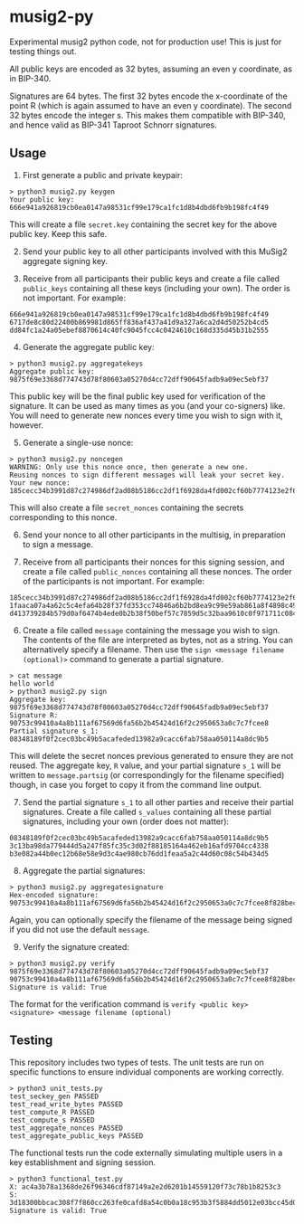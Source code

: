 # musig2-py
Experimental musig2 python code, not for production use! This is just for testing things out.

All public keys are encoded as 32 bytes, assuming an even y coordinate, as in BIP-340.

Signatures are 64 bytes. The first 32 bytes encode the x-coordinate of the point R (which is again assumed to have an even y coordinate). The second 32 bytes encode the integer s. This makes them compatible with BIP-340, and hence valid as BIP-341 Taproot Schnorr signatures.

## Usage

1. First generate a public and private keypair:

```
> python3 musig2.py keygen
Your public key:
666e941a926819cb0ea0147a98531cf99e179ca1fc1d8b4dbd6fb9b198fc4f49
```

This will create a file `secret.key` containing the secret key for the above public key. Keep this safe.

2. Send your public key to all other participants involved with this MuSig2 aggregate signing key.

3. Receive from all participants their public keys and create a file called `public_keys` containing all these keys (including your own). The order is not important. For example:

```
666e941a926819cb0ea0147a98531cf99e179ca1fc1d8b4dbd6fb9b198fc4f49
6717de8c80d22400b869981d865ff836af437a41d9a327a6ca2d4d50252b4cd5
dd84fc1a24a05ebef8870614c40fc9045fcc4c0424610c168d335d45b31b2555
```

4. Generate the aggregate public key:

```
> python3 musig2.py aggregatekeys
Aggregate public key:
9875f69e3368d774743d78f80603a05270d4cc72dff90645fadb9a09ec5ebf37
```

This public key will be the final public key used for verification of the signature. It can be used as many times as you (and your co-signers) like. You will need to generate new nonces every time you wish to sign with it, however.

5. Generate a single-use nonce:

```
> python3 musig2.py noncegen
WARNING: Only use this nonce once, then generate a new one.
Reusing nonces to sign different messages will leak your secret key.
Your new nonce:
185cecc34b3991d87c274986df2ad08b5186cc2df1f6928da4fd002cf60b7774123e2f697e06b8d9bbea630e253bfa6f1e0786714772e5c07908ee9de10d9873
```

This will also create a file `secret_nonces` containing the secrets corresponding to this nonce.

6. Send your nonce to all other participants in the multisig, in preparation to sign a message.

7. Receive from all participants their nonces for this signing session, and create a file called `public_nonces` containing all these nonces. The order of the participants is not important. For example:

```
185cecc34b3991d87c274986df2ad08b5186cc2df1f6928da4fd002cf60b7774123e2f697e06b8d9bbea630e253bfa6f1e0786714772e5c07908ee9de10d9873
1faaca07a4a62c5c4efa64b28f37fd353cc74846a6b2bd8ea9c99e59ab861a8f4898c492494bf3447548af391b1f44b345d1b5d2f8d9b740e7e659b26b2caf0b
d413739284b579d0af6474b4ede0b2b38f50bef57c7859d5c32baa9610c0f971711c084e99eb08859c35d0140a9d23441a56cc3db07b9278e6b4ce336f3922b4
```

6. Create a file called `message` containing the message you wish to sign. The contents of the file are interpreted as bytes, not as a string. You can alternatively specify a filename. Then use the `sign <message filename (optional)>` command to generate a partial signature.

```
> cat message
hello world
> python3 musig2.py sign
Aggregate key:
9875f69e3368d774743d78f80603a05270d4cc72dff90645fadb9a09ec5ebf37
Signature R:
90753c99410a4a8b111af67569d6fa56b2b45424d16f2c2950653a0c7c7fcee8
Partial signature s_1:
08348189f0f2cec03bc49b5acafeded13982a9cacc6fab758aa050114a8dc9b5
```

This will delete the secret nonces previous generated to ensure they are not reused. The aggregate key, `R` value, and your partial signature `s_1` will be written to `message.partsig` (or correspondingly for the filename specified) though, in case you forget to copy it from the command line output.

7. Send the partial signature `s_1` to all other parties and receive their partial signatures. Create a file called `s_values` containing all these partial signatures, including your own (order does not matter):

```
08348189f0f2cec03bc49b5acafeded13982a9cacc6fab758aa050114a8dc9b5
3c13ba98da779444d5a247f85fc35c3d02f88185164a462eb16afd9704cc4338
b3e082a44b0ec12b68e58e9d3c4ae980cb76dd1feaa5a2c44d60c08c54b434d5
```

8. Aggregate the partial signatures:

```
> python3 musig2.py aggregatesignature
Hex-encoded signature: 90753c99410a4a8b111af67569d6fa56b2b45424d16f2c2950653a0c7c7fcee8f828bec7167924307a4c71f0670d248f07f2086fcd5f9468896c0e34a40e41c2
```

Again, you can optionally specify the filename of the message being signed if you did not use the default `message`.

9. Verify the signature created:

```
> python3 musig2.py verify 9875f69e3368d774743d78f80603a05270d4cc72dff90645fadb9a09ec5ebf37 90753c99410a4a8b111af67569d6fa56b2b45424d16f2c2950653a0c7c7fcee8f828bec7167924307a4c71f0670d248f07f2086fcd5f9468896c0e34a40e41c2
Signature is valid: True
```

The format for the verification command is
`verify <public key> <signature> <message filename (optional)`

## Testing

This repository includes two types of tests. The unit tests are run on specific functions to ensure individual components are working correctly.
```
> python3 unit_tests.py
test_seckey_gen PASSED
test_read_write_bytes PASSED
test_compute_R PASSED
test_compute_s PASSED
test_aggregate_nonces PASSED
test_aggregate_public_keys PASSED
```

The functional tests run the code externally simulating multiple users in a key establishment and signing session.
```
> python3 functional_test.py
X: ac4a3b78a1368de26f96346cdf87149a2e2d6201b14559120f73c78b1b8253c3
S: 3d18300bbcac308f7f860cc263fe0cafd8a54c0b0a18c953b3f5884dd5012e03bcc45d03cab195223bc6bf98f85f7a4ac33a29eb1d46faac172aec9649cfa678
Signature is valid: True
```
